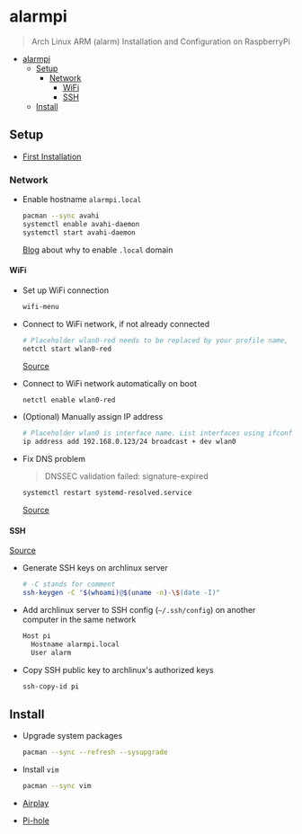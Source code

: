 # alarmpi

> Arch Linux ARM (alarm) Installation and Configuration on RaspberryPi

- [alarmpi](#alarmpi)
  - [Setup](#setup)
    - [Network](#network)
      - [WiFi](#wifi)
      - [SSH](#ssh)
  - [Install](#install)

## Setup

- [First Installation](https://archlinuxarm.org/platforms/armv8/broadcom/raspberry-pi-3)

### Network

- Enable hostname `alarmpi.local`

  ```sh
  pacman --sync avahi
  systemctl enable avahi-daemon
  systemctl start avahi-daemon
  ```

  [Blog](https://www.howtogeek.com/167190/how-and-why-to-assign-the-.local-domain-to-your-raspberry-pi/) about why to enable `.local` domain

#### WiFi

- Set up WiFi connection

  ```sh
  wifi-menu
  ```

- Connect to WiFi network, if not already connected

  ```sh
  # Placeholder wlan0-red needs to be replaced by your profile name, which is created after executing 'wifi-menu'
  netctl start wlan0-red
  ```

  [Source](https://wiki.archlinux.org/index.php/netctl#Starting_a_profile)

- Connect to WiFi network automatically on boot

  ```sh
  netctl enable wlan0-red
  ```

- (Optional) Manually assign IP address

  ```sh
  # Placeholder wlan0 is interface name. List interfaces using ifconfig
  ip address add 192.168.0.123/24 broadcast + dev wlan0
  ```

- Fix DNS problem

  > DNSSEC validation failed: signature-expired

  ```sh
  systemctl restart systemd-resolved.service
  ```

  [Source](https://archlinuxarm.org/forum/viewtopic.php?t=13614)

#### SSH

[Source](https://wiki.archlinux.org/index.php/SSH_keys)

- Generate SSH keys on archlinux server

  ```sh
  # -C stands for comment
  ssh-keygen -C "$(whoami)@$(uname -n)-\$(date -I)"
  ```

- Add archlinux server to SSH config (`~/.ssh/config`) on another computer in the same network

  ```sh
  Host pi
    Hostname alarmpi.local
    User alarm
  ```

- Copy SSH public key to archlinux's authorized keys

  ```sh
  ssh-copy-id pi
  ```

## Install

- Upgrade system packages

  ```sh
  pacman --sync --refresh --sysupgrade
  ```

- Install `vim`

  ```sh
  pacman --sync vim
  ```

- [Airplay](./airplay.md)
- [Pi-hole](./pihole.md)
